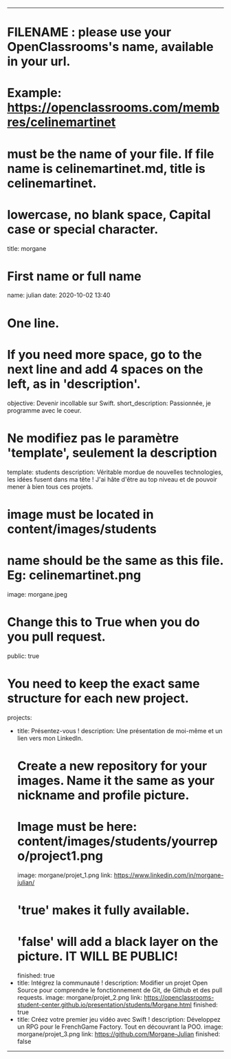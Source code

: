 ---

# FILENAME : please use your OpenClassrooms's name, available in your url.
# Example: https://openclassrooms.com/membres/celinemartinet
# must be the name of your file. If file name is celinemartinet.md, title is celinemartinet.
# lowercase, no blank space, Capital case or special character.
title: morgane

# First name or full name
name: julian
date: 2020-10-02 13:40

# One line.
# If you need more space, go to the next line and add 4 spaces on the left, as in 'description'.
objective: Devenir incollable sur Swift.
short_description: Passionnée, je programme avec le coeur. 

# Ne modifiez pas le paramètre 'template', seulement la description
template: students
description: 
    Véritable mordue de nouvelles technologies, les idées fusent dans ma tête ! 
    J'ai hâte d'être au top niveau et de pouvoir mener à bien tous ces projets.


# image must be located in content/images/students
# name should be the same as this file. Eg: celinemartinet.png
image: morgane.jpeg

# Change this to True when you do you pull request.
public: true 

# You need to keep the exact same structure for each new project.
projects:
  - title: Présentez-vous !
    description: Une présentation de moi-même et un lien vers mon LinkedIn.
    # Create a new repository for your images. Name it the same as your nickname and profile picture.
    # Image must be here: content/images/students/yourrepo/project1.png
    image: morgane/projet_1.png
    link: https://www.linkedin.com/in/morgane-julian/
    # 'true' makes it fully available.
    # 'false' will add a black layer on the picture. IT WILL BE PUBLIC!
    finished: true
  - title: Intégrez la communauté !
    description: Modifier un projet Open Source pour comprendre le fonctionnement de Git, de Github et des pull requests. 
    image: morgane/projet_2.png
    link: https://openclassrooms-student-center.github.io/presentation/students/Morgane.html
    finished: true
  - title: Créez votre premier jeu vidéo avec Swift ! 
    description: Développez un RPG pour le FrenchGame Factory. Tout en découvrant la POO.
    image: morgane/projet_3.png
    link: https://github.com/Morgane-Julian
    finished: false
---